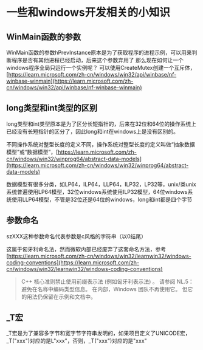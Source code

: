 # 一些和windows开发相关的小知识


## WinMain函数的参数

WinMain函数的参数hPrevInstance原本是为了获取程序的进程示例，可以用来判断程序是否有其他进程已经启动，后来这个参数弃用了
那么现在如何让一个windows程序全局只运行一个实例呢？
可以使用CreateMutex创建一个互斥体，[https://learn.microsoft.com/zh-cn/windows/win32/api/winbase/nf-winbase-winmain](https://learn.microsoft.com/zh-cn/windows/win32/api/winbase/nf-winbase-winmain)

## long类型和int类型的区别
long类型和int类型原本是为了区分长短指针的，后来在32位和64位的操作系统上已经没有长短指针的区分了，因此long和int在windows上是没有区别的。

不同操作系统对整型长度的定义不同，操作系统对整型长度的定义叫做“抽象数据模型”或“数据模型”，[https://learn.microsoft.com/zh-cn/windows/win32/winprog64/abstract-data-models](https://learn.microsoft.com/zh-cn/windows/win32/winprog64/abstract-data-models)

数据模型有很多分类，如LP64，ILP64，LLP64，ILP32，LP32等，unix/类unix系统普遍使用LP64模型，32位windows系统使用ILP32模型，64位windows系统使用LLP64模型，不管是32位还是64位的windows，long和int都是四个字节

## 参数命名

szXXX这种参数命名代表参数是c风格的字符串（以0结尾）

这属于匈牙利命名法，然而微软内部已经废弃了这套命名方法，参考[https://learn.microsoft.com/zh-cn/windows/win32/learnwin32/windows-coding-conventions](https://learn.microsoft.com/zh-cn/windows/win32/learnwin32/windows-coding-conventions)

>C++ 核心准则禁止使用前缀表示法 (例如匈牙利表示法) 。 请参阅 NL.5：避免在名称中编码类型信息。 在内部，Windows 团队不再使用它。 但它的用法仍保留在示例和文档中。

## _T宏

_T宏是为了兼容多字节和宽字节字符串发明的，如果项目定义了UNICODE宏，_T("xxx")对应的是L"xxx"，否则，_T("xxx")对应的是"xxx"


